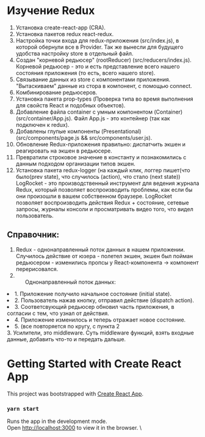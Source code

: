 # Изучение Redux

1. Установка create-react-app (CRA).
2. Установка пакетов redux react-redux.
3. Настройка точки входа для redux-приложения (src/index.js), в которой обернули все в Provider. Так же вынесли для будущего удобства настройку store в отдельный файл.
4. Создан "корневой редьюсер" (rootReducer) (src/reducers/index.js). Корневой редьюсер - это и есть представление всего нашего состояния приложения (то есть, всего нашего store).
5. Связывание данных из store с компонентами приложения. "Вытаскиваем" данные из стора в компонент, с помощью connect.
6. Комбинирование редьюсеров.
7. Установка пакета prop-types (Проверка типа во время выполнения для свойств React и подобных объектов).
8. Добавление файла container c умным компонентом (Container)  (src/container/App.js). Файл App.js - это контейнер (так как подключен к redux).
9. Добавлены глупые компоненты (Presentational) (src/components/page.js && src/components/user.js).
10. Обновление Redux-приложения правильно: диспатчить экшен и реагировать на экшен в редьюсере.
11. Превратили строковое значение в константу и познакомились с данным подходом организации типов экшен.
12. Установка пакета redux-logger (на каждый клик, логгер пишет(что было(prev state), что случилось (action), что стало (next state))
LogRocket - это производственный инструмент для ведения журнала Redux, который позволяет воспроизводить проблемы, как если бы они произошли в вашем собственном браузере.  LogRocket позволяет воспроизводить действия Redux + состояние, сетевые запросы, журналы консоли и просматривать видео того, что видел пользователь.



## Справочник:
 1. Redux - однонаправленный поток данных в нашем приложении. 
 Случилось действие от юзера - полетел экшен, экшен был пойман редьюсером - изменились пропсы у React-компонента -> компонент перерисовался.
 2. <ul>Однонаправленный поток данных:
 <li>1. Приложение получило начальное состояние (initial state).</li>
 <li>2. Пользователь нажав кнопку, отправил действие (dispatch action).</li>
 <li>3. Соответсвующий редьюсер обновил часть приложения, в согласии с тем, что узнал от действия. </li>
 <li>4. Приложение изменилось и теперь отражает новое состояние.</li>
 <li>5. (все повторяется по кругу, с пункта 2</li>
    </ul>
3. Усилители, это middleware. Суть middleware функций, взять входные данные, добавить что-то и передать дальше.

# Getting Started with Create React App

This project was bootstrapped with [Create React App](https://github.com/facebook/create-react-app).

### `yarn start`

Runs the app in the development mode.\
Open [http://localhost:3000](http://localhost:3000) to view it in the browser.
\

